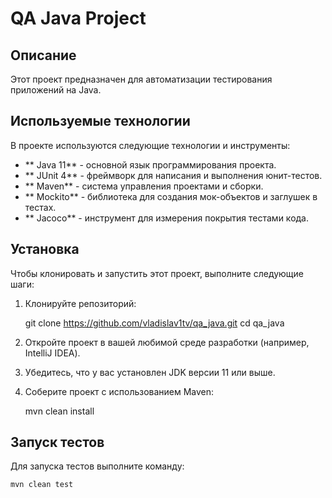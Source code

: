 # QA Java Project

## Описание

Этот проект предназначен для автоматизации тестирования приложений на Java.

## Используемые технологии

В проекте используются следующие технологии и инструменты:

- ** Java 11** - основной язык программирования проекта.
- ** JUnit 4** - фреймворк для написания и выполнения юнит-тестов.
- ** Maven** - система управления проектами и сборки.
- ** Mockito** - библиотека для создания мок-объектов и заглушек в тестах.
- ** Jacoco** - инструмент для измерения покрытия тестами кода.

##  Установка

Чтобы клонировать и запустить этот проект, выполните следующие шаги:

1. Клонируйте репозиторий:

   git clone https://github.com/vladislav1tv/qa_java.git
   cd qa_java

2. Откройте проект в вашей любимой среде разработки (например, IntelliJ IDEA).

3. Убедитесь, что у вас установлен JDK версии 11 или выше.

4. Соберите проект с использованием Maven:

   mvn clean install

## Запуск тестов

Для запуска тестов выполните команду:

```bash
mvn clean test
